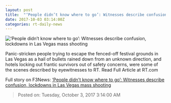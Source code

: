 ```yaml
---
layout: post
title:  "‘People didn’t know where to go’: Witnesses describe confusion, lockdowns in Las Vegas mass shooting"
date: 2017-10-03 03:14:00Z
categories: rt-daily-news
---
```


![‘People didn’t know where to go’: Witnesses describe confusion, lockdowns in Las Vegas mass shooting](https://cdni.rt.com/files/2017.10/article/59d2c9e0fc7e932f688b4567.jpg)

Panic-stricken people trying to escape the fenced-off festival grounds in Las Vegas as a hail of bullets rained down from an unknown direction, and hotels locking out frantic survivors out of safety concerns, were some of the scenes described by eyewitnesses to RT. Read Full Article at RT.com


Full story on F3News: [‘People didn’t know where to go’: Witnesses describe confusion, lockdowns in Las Vegas mass shooting](http://www.f3nws.com/n/ePjnuE)

> Posted on: Tuesday, October 3, 2017 3:14:00 AM
